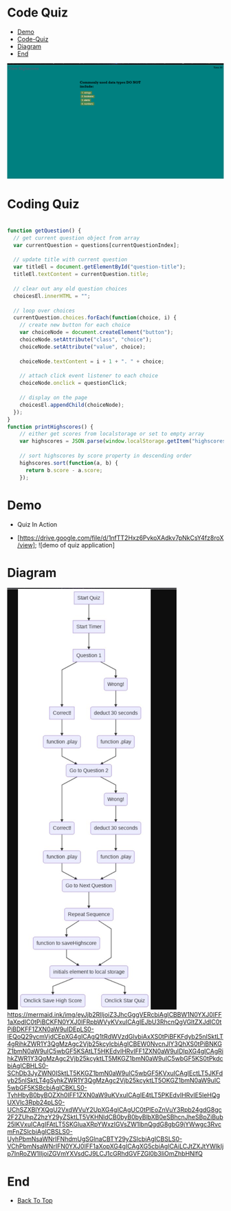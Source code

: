 # Code Quiz

- [Demo](#Demo)
- [Code-Quiz](#Coding-Quiz)
- [Diagram](#Diagram)
- [End](#End)

![photo of quiz application](code-quiz.png)

# Coding Quiz

```javascript

function getQuestion() {
  // get current question object from array
  var currentQuestion = questions[currentQuestionIndex];

  // update title with current question
  var titleEl = document.getElementById("question-title");
  titleEl.textContent = currentQuestion.title;

  // clear out any old question choices
  choicesEl.innerHTML = "";

  // loop over choices
  currentQuestion.choices.forEach(function(choice, i) {
    // create new button for each choice
    var choiceNode = document.createElement("button");
    choiceNode.setAttribute("class", "choice");
    choiceNode.setAttribute("value", choice);

    choiceNode.textContent = i + 1 + ". " + choice;

    // attach click event listener to each choice
    choiceNode.onclick = questionClick;

    // display on the page
    choicesEl.appendChild(choiceNode);
  });
}
function printHighscores() {
    // either get scores from localstorage or set to empty array
    var highscores = JSON.parse(window.localStorage.getItem("highscores")) || [];
  
    // sort highscores by score property in descending order
    highscores.sort(function(a, b) {
      return b.score - a.score;
    });
  ```
# Demo

* Quiz In Action
- [https://drive.google.com/file/d/1nfTT2Hxz6PvkoXAdkv7pNkCsY4fz8roX/view]; ![demo of quiz application]

# Diagram

![photo of mermaid diagram](diagram.png)
https://mermaid.ink/img/eyJjb2RlIjoiZ3JhcGggVERcbiAgICBBW1N0YXJ0IFF1aXpdIC0tPiBCKFN0YXJ0IFRpbWVyKVxuICAgIEJbU3RhcnQgVGltZXJdIC0tPiBDKFF1ZXN0aW9uIDEpLS0-IEQoQ29ycmVjdCEpXG4gICAgQ1tRdWVzdGlvbiAxXS0tPiBFKFdyb25nISktLT4gRihkZWR1Y3QgMzAgc2Vjb25kcylcbiAgICBEW0NvcnJlY3QhXS0tPiBNKGZ1bmN0aW9uIC5wbGF5KSAtLT5HKEdvIHRvIFF1ZXN0aW9uIDIpXG4gICAgRihkZWR1Y3QgMzAgc2Vjb25kcyktLT5MKGZ1bmN0aW9uIC5wbGF5KS0tPkdcbiAgICBHLS0-SChDb3JyZWN0ISktLT5KKGZ1bmN0aW9uIC5wbGF5KVxuICAgIEctLT5JKFdyb25nISktLT4gSyhkZWR1Y3QgMzAgc2Vjb25kcyktLT5OKGZ1bmN0aW9uIC5wbGF5KSBcbiAgICBKLS0-TyhHbyB0byBOZXh0IFF1ZXN0aW9uKVxuICAgIE4tLT5PKEdvIHRvIE5leHQgUXVlc3Rpb24pLS0-UChSZXBlYXQgU2VxdWVuY2UpXG4gICAgUC0tPlEoZnVuY3Rpb24gdG8gc2F2ZUhpZ2hzY29yZSktLT5VKHNldCB0byB0byBlbXB0eSBhcnJheSBpZiBub25lKVxuICAgIFAtLT5SKGluaXRpYWxzIGVsZW1lbnQgdG8gbG9jYWwgc3RvcmFnZSlcbiAgICBSLS0-UyhPbmNsaWNrIFNhdmUgSGlnaCBTY29yZSlcbiAgICBSLS0-VChPbmNsaWNrIFN0YXJ0IFF1aXopXG4gICAgXG5cbiAgICAiLCJtZXJtYWlkIjp7InRoZW1lIjoiZGVmYXVsdCJ9LCJ1cGRhdGVFZGl0b3IiOmZhbHNlfQ

# End
- [Back To Top](#Code-Quiz)
